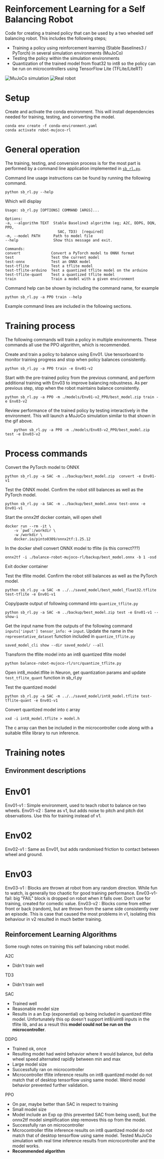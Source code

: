 # Reinforcement Learning for a Self Balancing Robot
Code for creating a trained policy that can be used by a two wheeled self balancing robot. This includes the following steps;
- Training a policy using reinforcement learning (Stable Baselines3 / PyTorch) in several simulation environments (MuJoCo)
- Testing the policy within the simulation environments
- Quantization of the trained model from float32 to int8 so the policy can be run on microcontrollers using TensorFlow Lite (TFLite/LiteRT)

![MuJoCo simulation](./docs/mujoco_rl_robot.gif) ![Real robot](./docs/real_robot.gif)


# Setup

Create and activate the conda environment. This will install dependencies needed for training, testing, and converting the model.

    conda env create -f conda-environment.yaml
    conda activate robot-mujoco-rl


# General operation

The training, testing, and conversion process is for the most part is performed by a command line application implemented in [`sb_rl.py`](./src/sb_rl.py).

Command line usage instructions can be found by running the following command.

    python sb_rl.py --help

Which will display

    Usage: sb_rl.py [OPTIONS] COMMAND [ARGS]...

    Options:
    -a, --algorithm TEXT  Stable Baseline3 algorithm (eg; A2C, DDPG, DQN, PPO,
                            SAC, TD3)  [required]
    -m, --model PATH      Path to model file
    --help                Show this message and exit.

    Commands:
    convert              Convert a PyTorch model to ONNX format
    test                 Test the current model
    test-onnx            Test an ONNX model
    test-tflite          Test a tflite model
    test-tflite-arduino  Test a quantized tflite model on the arduino
    test-tflite-quant    Test a quantized tflite model
    train                Train a model with a given environment

Command help can be shown by including the command name, for example

    python sb_rl.py -a PPO train --help

Example command lines are included in the following sections.


# Training process

The following commands will train a policy in multiple environments. These commands all use the PPO algorithm, which is recommended.

Create and train a policy to balance using Env01. Use tensorboard to monitor training progress and stop when policy balances consistently.

    python sb_rl.py -a PPO train -e Env01-v2

Start with the pre-trained policy from the previous command, and perform additional training with Env03 to improve balancing robustness. As per previous step, stop when the robot maintains balance consistently.

    python sb_rl.py -a PPO -m ./models/Env01-v2_PPO/best_model.zip train -e Env03-v2

Review performance of the trained policy by testing interactively in the environment. This will launch a MuJoCo simulation similar to that shown in the gif above.

        python sb_rl.py -a PPO -m ./models/Env03-v2_PPO/best_model.zip test -e Env03-v2


# Process commands

Convert the PyTorch model to ONNX

    python sb_rl.py -a SAC -m ../backup/best_model.zip  convert -e Env01-v1

Test the ONNX model. Confirm the robot still balances as well as the PyTorch model.

    python sb_rl.py -a SAC -m ../backup/best_model.onnx test-onnx -e Env01-v1

Start the onnx2tf docker contain, will open shell

    docker run --rm -it \
        -v `pwd`:/workdir \
        -w /workdir \
        docker.io/pinto0309/onnx2tf:1.25.12

In the docker shell convert ONNX model to tflite (is this correct???)

    onnx2tf -i ./balance-robot-mujoco-rl/backup/best_model.onnx -b 1 -osd

Exit docker container

Test the tflite model. Confirm the robot still balances as well as the PyTorch model.

    python sb_rl.py -a SAC -m ../../saved_model/best_model_float32.tflite test-tflite -e Env01-v1

Copy/paste output of following command into `quantize_tflite.py`

    python sb_rl.py -a SAC -m ../backup/best_model.zip test -e Env01-v1 --show-i

Get the input name from the outputs of the following command `inputs['input'] tensor_info:` -> `input`. Update the name in the `representative_dataset` function included in `quantize_tflite.py`

    saved_model_cli show --dir saved_model/ --all

Transform the tflite model into an int8 quantized tflite model

    python balance-robot-mujoco-rl/src/quantize_tflite.py

Open int8_model.tflite in Neuron, get quantization params and update `test_tflite_quant` function in sb_rl.py

Test the quantized model

    python sb_rl.py -a SAC -m ../../saved_model/int8_model.tflite test-tflite-quant -e Env01-v1

Convert quantized model into c array

    xxd -i int8_model.tflite > model.h

The c array can then be included in the microcontroller code along with a suitable tflite library to run inference.


# Training notes

## Environment descriptions

# Env01
Env01-v1 : Simple environment, used to teach robot to balance on two wheels.
Env01-v2 : Same as v1, but adds noise to pitch and pitch dot observations. Use this for training instead of v1.

# Env02
Env02-v1 : Same as Env01, but adds randomised friction to contact between wheel and ground.

# Env03
Env03-v1 : Blocks are thrown at robot from any random direction. While fun to watch, is generally too chaotic for good training performance.
Env03-v1-fail: big "FAIL" block is dropped on robot when it falls over. Don't use for training, created for comedic value.
Env03-v2 : Blocks come from either front or back (random), but are thrown from the same side consistently over an episode. This is case that caused the most problems in v1, isolating this behaviour in v2 resulted in much better training.


## Reinforcement Learning Algorithms
Some rough notes on training this self balancing robot model.

A2C
- Didn't train well

TD3
- Didn't train well

SAC
- Trained well
- Reasonable model size
- Results in a an Exp (exponential) op being included in quantized tflite model. Unfortunately this op doesn't support int8/uint8 inputs in the tflite lib, and as a result this **model could not be run on the microcontroller**.

DDPG
- Trained ok, once
- Resulting model had weird behavior where it would balance, but delta wheel speed alternated rapidly between min and max
- Large model size
- Successfully ran on microcontroller
- Microcontroller tflite inference results on int8 quantized model do not match that of desktop tensorflow using same model. Weird model behavior prevented further validation.

PPO
- On par, maybe better than SAC in respect to training
- Small model size
- Model include an Exp op (this prevented SAC from being used), but the onnx2tf model simplification step removes this op from the model.
- Successfully ran on microcontroller
- Microcontroller tflite inference results on int8 quantized model do not match that of desktop tensorflow using same model. Tested MuJoCo simulation with real time inference results from microcontroller and the model works.
- **Recommended algorithm**
